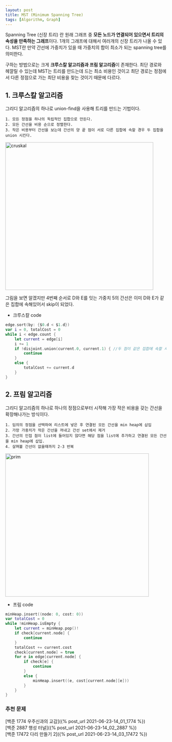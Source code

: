 ```yaml
---
layout: post
title: MST (Minimum Spanning Tree)
tags: [Algorithm, Graph]
---
```


Spanning Tree (신장 트리) 란 원래 그래프 중 **모든 노드가 연결되어 있으면서 트리의 속성을 만족하는 그래프**이다. 1개의 그래프에 대해서 여러개의 신장 트리가 나올 수 있다. MST란 만약 간선에 가중치가 있을 때 가중치의 합이 최소가 되는 spanning tree를 의미한다.  

구하는 방법으로는 크게 **크루스칼 알고리즘과 프림 알고리즘**이 존재한다. 최단 경로와 헤깔릴 수 있는데 MST는 트리를 만드는데 드는 최소 비용인 것이고 최단 경로는 정점에서 다른 정점으로 가는 최단 비용을 찾는 것이기 때문에 다르다.  

## 1. 크루스칼 알고리즘
그리디 알고리즘의 하나로 union-find을 사용해 트리를 만드는 기법이다.  
```
1. 모든 정점을 하나의 독립적인 집합으로 만든다.
2. 모든 간선을 비용 순으로 정렬한다. 
3. 작은 비용부터 간선을 보는데 간선의 양 끝 점이 서로 다른 집합에 속할 경우 두 집합을 union 시킨다.
```

<img width="462" alt="cruskal" src="https://user-images.githubusercontent.com/78075226/120482598-3b542300-c3ec-11eb-89c6-935def0ae52b.png">

그림을 보면 알겠지만 4번째 순서로 D와 E를 잇는 가중치 5의 간선은 이미 D와 E가 같은 집합에 속해있어서 skip이 되었다.  

- 크루스칼 code



```swift
edge.sort(by: {$0.d < $1.d})
var i = 0, totalCost = 0
while i < edge.count {
    let current = edge[i]
    i += 1
    if !disjoint.union(current.0, current.1) { //두 점이 같은 집합에 속할 시
        continue
    }
    else {
        totalCost += current.d
    }
}
```

## 2. 프림 알고리즘
그리디 알고리즘의 하나로 하나의 정점으로부터 시작해 가장 작은 비용을 갖는 간선을 확장해나가는 방식이다.  
```
1. 임의의 정점을 선택하여 리스트에 넣은 후 연결된 모든 간선을 min heap에 삽입
2. 가장 가중치가 작은 간선을 꺼내고 간선 set에서 제거
3. 간선의 인접 점이 list에 들어있지 않다면 해당 점을 list에 추가하고 연결된 모든 간선을 min heap에 삽입.
4. 살펴볼 간선이 없을때까지 2-3 반복
```

<img width="448" alt="prim" src="https://user-images.githubusercontent.com/78075226/120482623-41e29a80-c3ec-11eb-9ec7-127979e0b08c.png">

- 프림 code



```swift
minHeap.insert((node: 0, cost: 0))
var totalCost = 0
while !minHeap.isEmpty {
    let current = minHeap.pop()!
    if check[current.node] {
        continue
    }
    totalCost += current.cost
    check[current.node] = true
    for e in edge[current.node] {
        if check[e] {
            continue
        }
        else {
            minHeap.insert((e, cost[current.node][e]))
        }
    }
}
```

### 추천 문제

[백준 1774 우주신과의 교감]({% post_url 2021-06-23-14_01_1774 %})  
[백준 2887 행성 터널]({% post_url 2021-06-23-14_02_2887 %})  
[백준 17472 다리 만들기 2]({% post_url 2021-06-23-14_03_17472 %})  
